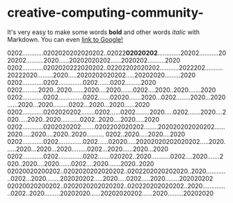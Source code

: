 # creative-computing-community-
It's very easy to make some words **bold** and other words *italic* with Markdown. You can even [link to Google!](http://google.com)

0202............0202020202020202..02022**02020202**.............20202...........2020202..........2020......20202020202......2020202..........2020
0202............0202020222020202..02202202020202...........2022202..........20222020.........2020.....2020202020202.....20202020.........2020 
0202............0202..............0202.......0202.........2020 0202.........2020..2020.......2020....2020.......0202....2020..2020.......2020
0202............0202..............0202.......02020.......2020...0202........2020...2020......2020...2020.........0202...2020...2020......2020
0202............0202020202........0202......0202........2020.....0202.......2020....2020.....2020..2020...........0202..2020....2020.....2020
0202............0202020202........0202202020202........202020202020202......2020.....2020....2020..2020.......... 0202..2020.....2020....2020
0202............0202..............0202......02020.....20202020202020202.....2020......2020...2020...2020.........0202...2020......2020...2020
0202............0202..............0202.......020202..2020...........0202....2020.......2020..2020....2020.......0202....2020.......2020..2020
02020020200202..0202020202020202..0202202020202020..2020.............0202...2020........202020202.....2020.....0202.....2020........202020202
02020020200202..0202020202020202..020220202020202..2020...............0202..2020.........20202020......20202020202......2020.........20202020

